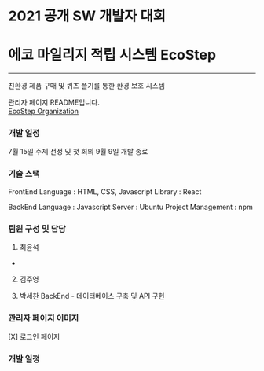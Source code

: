 # 2021 공개 SW 개발자 대회 #
# 에코 마일리지 적립 시스템 EcoStep #
<hr/>
친환경 제품 구매 및 퀴즈 풀기를 통한 환경 보호 시스템

관리자 페이지 README입니다.<br/>
<a href="https://github.com/2021echo-friends"> EcoStep Organization <a/>

### 개발 일정 ###
  7월 15일 주제 선정 및 첫 회의
  9월 9일 개발 종료

### 기술 스택 ###
  FrontEnd
  Language : HTML, CSS, Javascript
  Library : React
  
  BackEnd
  Language : Javascript
  Server : Ubuntu
  Project Management : npm

### 팀원 구성 및 담당 ###
  1. 최윤석
  - 
  
  
  2. 김주영
  
  
  3. 박세찬
  BackEnd - 데이터베이스 구축 및 API 구현


### 관리자 페이지 이미지 ###
  [X] 로그인 페이지
  
  
  


### 개발 일정 ###

